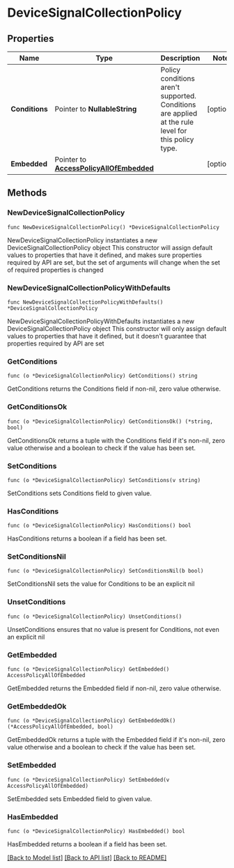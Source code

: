 # DeviceSignalCollectionPolicy

## Properties

Name | Type | Description | Notes
------------ | ------------- | ------------- | -------------
**Conditions** | Pointer to **NullableString** | Policy conditions aren&#39;t supported. Conditions are applied at the rule level for this policy type. | [optional] 
**Embedded** | Pointer to [**AccessPolicyAllOfEmbedded**](AccessPolicyAllOfEmbedded.md) |  | [optional] 

## Methods

### NewDeviceSignalCollectionPolicy

`func NewDeviceSignalCollectionPolicy() *DeviceSignalCollectionPolicy`

NewDeviceSignalCollectionPolicy instantiates a new DeviceSignalCollectionPolicy object
This constructor will assign default values to properties that have it defined,
and makes sure properties required by API are set, but the set of arguments
will change when the set of required properties is changed

### NewDeviceSignalCollectionPolicyWithDefaults

`func NewDeviceSignalCollectionPolicyWithDefaults() *DeviceSignalCollectionPolicy`

NewDeviceSignalCollectionPolicyWithDefaults instantiates a new DeviceSignalCollectionPolicy object
This constructor will only assign default values to properties that have it defined,
but it doesn't guarantee that properties required by API are set

### GetConditions

`func (o *DeviceSignalCollectionPolicy) GetConditions() string`

GetConditions returns the Conditions field if non-nil, zero value otherwise.

### GetConditionsOk

`func (o *DeviceSignalCollectionPolicy) GetConditionsOk() (*string, bool)`

GetConditionsOk returns a tuple with the Conditions field if it's non-nil, zero value otherwise
and a boolean to check if the value has been set.

### SetConditions

`func (o *DeviceSignalCollectionPolicy) SetConditions(v string)`

SetConditions sets Conditions field to given value.

### HasConditions

`func (o *DeviceSignalCollectionPolicy) HasConditions() bool`

HasConditions returns a boolean if a field has been set.

### SetConditionsNil

`func (o *DeviceSignalCollectionPolicy) SetConditionsNil(b bool)`

 SetConditionsNil sets the value for Conditions to be an explicit nil

### UnsetConditions
`func (o *DeviceSignalCollectionPolicy) UnsetConditions()`

UnsetConditions ensures that no value is present for Conditions, not even an explicit nil
### GetEmbedded

`func (o *DeviceSignalCollectionPolicy) GetEmbedded() AccessPolicyAllOfEmbedded`

GetEmbedded returns the Embedded field if non-nil, zero value otherwise.

### GetEmbeddedOk

`func (o *DeviceSignalCollectionPolicy) GetEmbeddedOk() (*AccessPolicyAllOfEmbedded, bool)`

GetEmbeddedOk returns a tuple with the Embedded field if it's non-nil, zero value otherwise
and a boolean to check if the value has been set.

### SetEmbedded

`func (o *DeviceSignalCollectionPolicy) SetEmbedded(v AccessPolicyAllOfEmbedded)`

SetEmbedded sets Embedded field to given value.

### HasEmbedded

`func (o *DeviceSignalCollectionPolicy) HasEmbedded() bool`

HasEmbedded returns a boolean if a field has been set.


[[Back to Model list]](../README.md#documentation-for-models) [[Back to API list]](../README.md#documentation-for-api-endpoints) [[Back to README]](../README.md)


